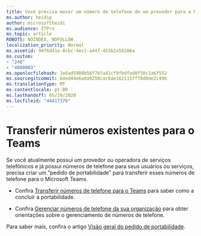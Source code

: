 ```yaml
---
title: Você precisa mover um número de telefone de um provedor para a Microsoft?
ms.author: heidip
author: microsoftheidi
ms.audience: ITPro
ms.topic: article
ROBOTS: NOINDEX, NOFOLLOW
localization_priority: Normal
ms.assetid: 94f6d41e-8cbc-4ec1-a44f-453b2a59206a
ms.custom:
- "248"
- "4000003"
ms.openlocfilehash: 1e6ad5908b56f76fa41cf9fbdfad0f50c1a6f552
ms.sourcegitcommit: 64ed44e6ada9250cac8ae1621157f78d0de2c49b
ms.translationtype: MT
ms.contentlocale: pt-BR
ms.lasthandoff: 05/29/2020
ms.locfileid: "44417376"
---
```

# <a name="port-existing-numbers-to-teams"></a>Transferir números existentes para o Teams

Se você atualmente possui um provedor ou operadora de serviços telefônicos e já possui números de telefone para seus usuários ou serviços, precisa criar um "pedido de portabilidade" para transferir esses números de telefone para o Microsoft Teams.

- Confira [Transferir números de telefone para o Teams](https://docs.microsoft.com/microsoftteams/phone-number-calling-plans/transfer-phone-numbers-to-teams) para saber como a concluir a portabilidade. 

- Confira [Gerenciar números de telefone da sua organização](https://docs.microsoft.com/microsoftteams/manage-phone-numbers-for-your-organization/manage-phone-numbers-for-your-organization) para obter orientações sobre o gerenciamento de números de telefone. 

Para saber mais, confira o artigo [Visão geral do pedido de portabilidade](https://docs.microsoft.com/MicrosoftTeams/phone-number-calling-plans/port-order-overview).  